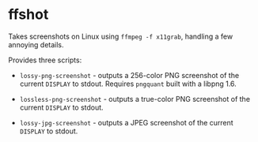 # ffshot

Takes screenshots on Linux using `ffmpeg -f x11grab`, handling a few annoying details.

Provides three scripts:

* `lossy-png-screenshot` - outputs a 256-color PNG screenshot of the current `DISPLAY` to stdout.  Requires `pngquant` built with a libpng 1.6.

* `lossless-png-screenshot` - outputs a true-color PNG screenshot of the current `DISPLAY` to stdout.

* `lossy-jpg-screenshot` - outputs a JPEG screenshot of the current `DISPLAY` to stdout.

